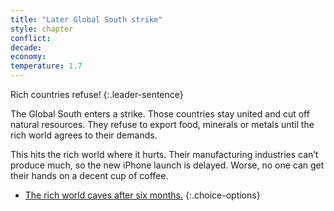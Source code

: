 ```yaml
---
title: "Later Global South strike"
style: chapter
conflict: 
decade: 
economy: 
temperature: 1.7
---
```


Rich countries refuse!
{:.leader-sentence}

The Global South enters a strike. Those countries stay united and cut off natural resources. They refuse to export food, minerals or metals until the rich world agrees to their demands.

This hits the rich world where it hurts. Their manufacturing industries can’t produce much, so the new iPhone launch is delayed. Worse, no one can get their hands on a decent cup of coffee.

- [The rich world caves after six months.](chapter_global-climate-fund.html)
{:.choice-options}
